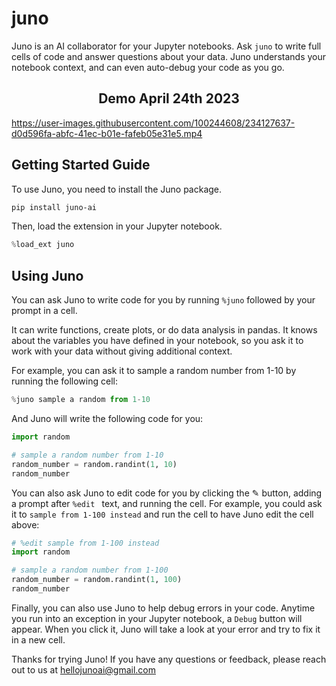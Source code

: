 # juno

Juno is an AI collaborator for your Jupyter notebooks. Ask `juno` to write full cells of code and answer questions about your data. Juno understands your notebook context, and can even auto-debug your code as you go.

<h2 align="center">Demo April 24th 2023 </h2>

https://user-images.githubusercontent.com/100244608/234127637-d0d596fa-abfc-41ec-b01e-fafeb05e31e5.mp4

## Getting Started Guide

To use Juno, you need to install the Juno package.
```bash
pip install juno-ai
```

Then, load the extension in your Jupyter notebook.
```python
%load_ext juno
```

## Using Juno

You can ask Juno to write code for you by running `%juno` followed by your prompt in a cell.

It can write functions, create plots, or do data analysis in pandas.
It knows about the variables you have defined in your notebook, so you ask it to work with your data without giving additional context.

For example, you can ask it to sample a random number from 1-10 by running the following cell:
```python
%juno sample a random from 1-10
```
And Juno will write the following code for you:
```python
import random

# sample a random number from 1-10
random_number = random.randint(1, 10)
random_number
```

You can also ask Juno to edit code for you by clicking the ✎ button, adding a prompt after `%edit ` text, and running the cell.
For example, you could ask it to `sample from 1-100 instead` and run the cell to have Juno edit the cell above:
```python
# %edit sample from 1-100 instead
import random

# sample a random number from 1-100
random_number = random.randint(1, 100)
random_number
```

Finally, you can also use Juno to help debug errors in your code. Anytime you run into an exception in your Jupyter notebook, a `Debug` button will appear. When you click it, Juno will take a look at your error and try to fix it in a new cell.

Thanks for trying Juno! If you have any questions or feedback, please reach out to us at hellojunoai@gmail.com
